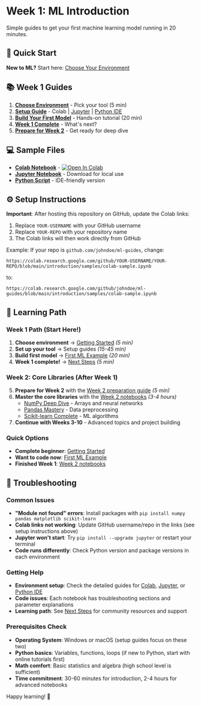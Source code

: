 # Week 1: ML Introduction

Simple guides to get your first machine learning model running in 20 minutes.

## 🚀 Quick Start

**New to ML?** Start here: [Choose Your Environment](00-getting-started.md)

## 📚 Week 1 Guides

1. **[Choose Environment](00-getting-started.md)** - Pick your tool (5 min)
2. **[Setup Guide](01-google-colab.md)** - Colab | [Jupyter](02-jupyter.md) | [Python IDE](03-python.md)
3. **[Build Your First Model](04-first-ml-example.md)** - Hands-on tutorial (20 min)
4. **[Week 1 Complete](05-next-steps.md)** - What's next?
5. **[Prepare for Week 2](06-advanced-learning-path.md)** - Get ready for deep dive

## 💻 Sample Files

- **[Colab Notebook](samples/colab-sample.ipynb)** - [![Open In Colab](https://colab.research.google.com/assets/colab-badge.svg)](https://colab.research.google.com/github/YOUR-USERNAME/YOUR-REPO/blob/main/introduction/samples/colab-sample.ipynb)
- **[Jupyter Notebook](samples/jupyter-sample.ipynb)** - Download for local use
- **[Python Script](samples/python-sample.py)** - IDE-friendly version

## ⚙️ Setup Instructions

**Important**: After hosting this repository on GitHub, update the Colab links:

1. Replace `YOUR-USERNAME` with your GitHub username
2. Replace `YOUR-REPO` with your repository name
3. The Colab links will then work directly from GitHub

Example: If your repo is `github.com/johndoe/ml-guides`, change:
```
https://colab.research.google.com/github/YOUR-USERNAME/YOUR-REPO/blob/main/introduction/samples/colab-sample.ipynb
```
to:
```
https://colab.research.google.com/github/johndoe/ml-guides/blob/main/introduction/samples/colab-sample.ipynb
```

## 🎯 Learning Path

### Week 1 Path (Start Here!)
1. **Choose environment** → [Getting Started](00-getting-started.md) *(5 min)*
2. **Set up your tool** → Setup guides *(15-45 min)*
3. **Build first model** → [First ML Example](04-first-ml-example.md) *(20 min)*
4. **Week 1 complete!** → [Next Steps](05-next-steps.md) *(5 min)*

### Week 2: Core Libraries (After Week 1)
5. **Prepare for Week 2** with the [Week 2 preparation guide](06-advanced-learning-path.md) *(5 min)*
6. **Master the core libraries** with the [Week 2 notebooks](../numpy_pandas_scikit-learn/) *(3-4 hours)*
   - [NumPy Deep Dive](../numpy_pandas_scikit-learn/01_numpy/numpy.ipynb) - Arrays and neural networks
   - [Pandas Mastery](../numpy_pandas_scikit-learn/02_pandas/pandas.ipynb) - Data preprocessing
   - [Scikit-learn Complete](../numpy_pandas_scikit-learn/03_scikit-learn/scikit-learn.ipynb) - ML algorithms
7. **Continue with Weeks 3-10** - Advanced topics and project building

### Quick Options
- **Complete beginner**: [Getting Started](00-getting-started.md)
- **Want to code now**: [First ML Example](04-first-ml-example.md)
- **Finished Week 1**: [Week 2 notebooks](../numpy_pandas_scikit-learn/01_numpy/numpy.ipynb)

## 🔧 Troubleshooting

### Common Issues
- **"Module not found" errors**: Install packages with `pip install numpy pandas matplotlib scikit-learn`
- **Colab links not working**: Update GitHub username/repo in the links (see setup instructions above)
- **Jupyter won't start**: Try `pip install --upgrade jupyter` or restart your terminal
- **Code runs differently**: Check Python version and package versions in each environment

### Getting Help
- **Environment setup**: Check the detailed guides for [Colab](01-google-colab.md), [Jupyter](02-jupyter.md), or [Python IDE](03-python.md)
- **Code issues**: Each notebook has troubleshooting sections and parameter explanations
- **Learning path**: See [Next Steps](05-next-steps.md) for community resources and support

### Prerequisites Check
- **Operating System**: Windows or macOS (setup guides focus on these two)
- **Python basics**: Variables, functions, loops (if new to Python, start with online tutorials first)
- **Math comfort**: Basic statistics and algebra (high school level is sufficient)
- **Time commitment**: 30-60 minutes for introduction, 2-4 hours for advanced notebooks

Happy learning! 🚀
